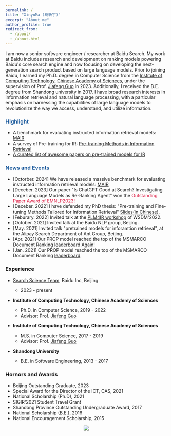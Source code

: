 ```yaml
---
permalink: /
title: "XinyuMa (马新宇)"
excerpt: "About me"
author_profile: true
redirect_from: 
  - /about/
  - /about.html
---
```


I am now a senior software engineer / researcher at Baidu Search. 
My work at Baidu includes research and development on ranking models powering Baidu's core search engine and now focusing on developing the next-generation search product based on large language models.
Prior to joining Baidu, I earned my Ph.D. degree in Computer Science from the [Institute of Computing Technology](http://www.ict.ac.cn/), [Chinese Academy of Sciences](https://www.ucas.ac.cn/), under the supervision of Prof. [Jiafeng Guo](http://www.bigdatalab.ac.cn/~gjf/) in 2023. 
Additionally, I received the B.E. degree from Shandong university in 2017.
I have broad research interests in information retrieval and natural language processing, with a particular emphasis on harnessing the capabilities of large language models to revolutionize the way we access, understand, and utilize information. 

<!-- <span style="color:#DC143C">百度大搜·招研究实习生 email: xinyuma2016 AT gmail DOT com;</span>  -->


### <span style="color:#2561a0">Highlight</span>
- A benchmark for evaluating instructed information retrieval models: [MAIR](https://github.com/sunnweiwei/Mair)
- A survey of Pre-training for IR: [Pre-training Methods in Information Retrieval](https://arxiv.org/abs/2111.13853)
- [A curated list of awesome papers on pre-trained models for IR](https://github.com/Albert-Ma/awesome-pretrained-models-for-information-retrieval)

### <span style="color:#2561a0">News and Events</span>
- [Octorber. 2024] We have released a massive benchmark for evaluating instructed information retrieval models: [MAIR](https://github.com/sunnweiwei/Mair)
- [Deceber. 2023] Our paper "Is ChatGPT Good at Search? Investigating Large Language Models as Re-Ranking Agent" won the <span style="color:#DC143C"> Outstanding Paper Award of EMNLP2023!</span> 
- [Deceber. 2022] I have defended my PhD thesis: "Pre-training and Fine-tuning Methods Tailored for Information Retrieval" [Slides(in Chinese)](/files/PhD-thesis-slides.pdf).
- [Feburary. 2022] Invited talk at the [PLM4IR workshop](https://plm4ir.github.io/) of WSDM'2022.
- [October. 2021] Invited talk at the Baidu NLP group, Beijing.
- [May. 2021] Invited talk "pretrained models for inforamtion retrieval", at the Alipay Search Department of Ant Group, Beijing.
- [Apr. 2021] Our PROP model reached the top of the MSMARCO Document Ranking [leaderboard](https://microsoft.github.io/MSMARCO-Document-Ranking-Submissions/leaderboard/) Again!
- [Jan. 2021] Our PROP model reached the top of the MSMARCO Document Ranking [leaderboard](https://microsoft.github.io/MSMARCO-Document-Ranking-Submissions/leaderboard/).


### Experience

- [Search Science Team](https://searchscience.baidu.com/), Baidu Inc, Beijing
  - 2023 - present
  
- **Institute of Computing Technology, Chinese Academy of Sciences**
  - Ph.D. in Computer Science, 2019 - 2022
  - Advisor: Prof. [Jiafeng Guo](http://www.bigdatalab.ac.cn/~gjf/)

- **Institute of Computing Technology, Chinese Academy of Sciences**
  - M.S. in Computer Science, 2017 - 2019
  - Advisor: Prof. [Jiafeng Guo](http://www.bigdatalab.ac.cn/~gjf/)

- **Shandong University**
  - B.E. in Software Engineering, 2013 - 2017


### Hornors and Awards
- Beijing Outstanding Graduate, 2023
- Special Award for the Director of the ICT, CAS, 2021
- National Scholarship (Ph.D), 2021
- SIGIR'2021 Student Travel Grant
- Shandong Province Outstanding Undergraduate Award, 2017
- National Scholarship (B.E.), 2016
- National Encouragement Scholarship, 2015

<style>
.container{
  width: 100%;
  text-align: center;
}
</style>

<div class="container">
<a href="https://clustrmaps.com/site/1bgml"  title="Visit tracker"><img src="//www.clustrmaps.com/map_v2.png?d=r0gj_yNCkHu7W5I1vq_HTWYwWE3DmW0acJFPjXZ1sZ4&cl=ffffff" /></a>
</div>
